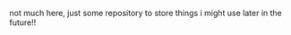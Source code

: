 not much here, just some repository to store things i might use later in the future!!

<!--
**sarvrepo/sarvrepo** is a ✨ _special_ ✨ repository because its `README.md` (this file) appears on your GitHub profile.

Here are some ideas to get you started:

- 🔭 I’m currently working on Mod
- 🌱 I’m currently learning Coding
- 💬 Ask me about Mod
- ⚡ Fun fact: ...
-->
